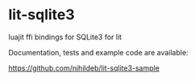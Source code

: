 # lit-sqlite3
luajit ffi bindings for SQLite3 for lit

Documentation, tests and example code are available:

https://github.com/nihildeb/lit-sqlite3-sample

